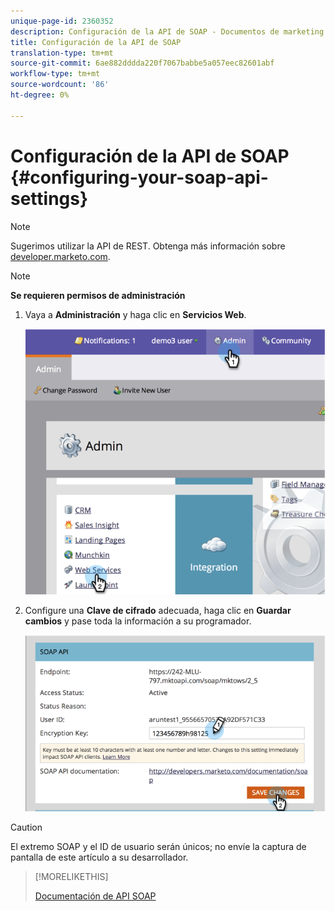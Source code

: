 ```yaml
---
unique-page-id: 2360352
description: Configuración de la API de SOAP - Documentos de marketing - Documentación del producto
title: Configuración de la API de SOAP
translation-type: tm+mt
source-git-commit: 6ae882dddda220f7067babbe5a057eec82601abf
workflow-type: tm+mt
source-wordcount: '86'
ht-degree: 0%

---
```



# Configuración de la API de SOAP {#configuring-your-soap-api-settings}

>[!NOTE]
>
>Sugerimos utilizar la API de REST. Obtenga más información sobre [developer.marketo.com](https://developers.marketo.com/documentation/rest/).

>[!NOTE]
>
>**Se requieren permisos de administración**

1. Vaya a **Administración** y haga clic en **Servicios Web**.

   ![](assets/image2014-9-19-10-3a58-3a11.png)

1. Configure una **Clave de cifrado** adecuada, haga clic en **Guardar cambios** y pase toda la información a su programador.

   ![](assets/image2014-9-19-11-3a0-3a46.png)

>[!CAUTION]
>
>El extremo SOAP y el ID de usuario serán únicos; no envíe la captura de pantalla de este artículo a su desarrollador.

>[!MORELIKETHIS]
>
>[Documentación de API SOAP](https://developers.marketo.com/documentation/soap/)

